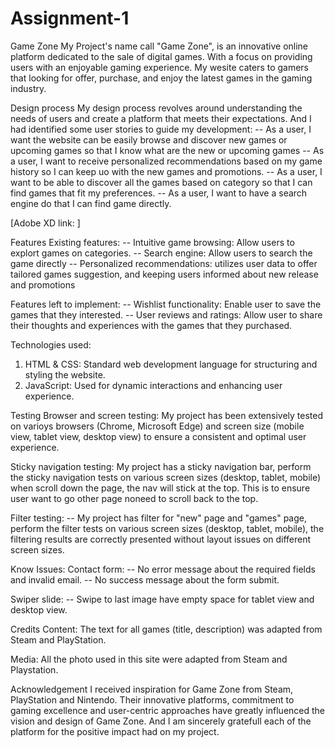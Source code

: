 # Assignment-1
Game Zone
My Project's name call "Game Zone", is an innovative online platform dedicated to the sale of digital games. With a focus on providing users with an enjoyable gaming experience. My wesite caters to gamers that looking for offer, purchase, and enjoy the latest games in the gaming industry.


Design process
My design process revolves around understanding the needs of users and create a platform that meets their expectations. And I had identified some user stories to guide my development:
-- As a user, I want the website can be easily browse and discover new games or upcoming games so that I know what are the new or upcoming games
-- As a user, I want to receive personalized recommendations based on my game history so I can keep uo with the new games and promotions.
-- As a user, I want to be able to discover all the games based on category so that I can find games that fit my preferences.
-- As a user, I want to have a search engine do that I can find game directly. 

[Adobe XD link: ]


Features
Existing features:
-- Intuitive game browsing: Allow users to explort games on categories.
-- Search engine: Allow users to search the game directly
-- Personalized recommendations: utilizes user data to offer tailored games suggestion, and keeping users informed about new release and promotions

Features left to implement:
-- Wishlist functionality: Enable user to save the games that they interested.
-- User reviews and ratings: Allow user to share their thoughts and experiences with the games that they purchased.


Technologies used:
1. HTML & CSS: Standard web development language for structuring and styling the website.
2. JavaScript: Used for dynamic interactions and enhancing user experience.

Testing
Browser and screen testing:
My project has been extensively tested on varioys browsers (Chrome, Microsoft Edge) and screen size (mobile view, tablet view, desktop view) to ensure a consistent and optimal user experience.

Sticky navigation testing:
My project has a sticky navigation bar, perform the sticky navigation tests on various screen sizes (desktop, tablet, mobile) when scroll down the page, the nav will stick at the top. This is to ensure user want to go other page noneed to scroll back to the top.

Filter testing:
-- My project has filter for "new" page and "games" page, perform the filter tests on various screen sizes (desktop, tablet, mobile), the filtering results are correctly presented without layout issues on different screen sizes.

Know Issues:
Contact form: 
-- No error message about the required fields and invalid email.
-- No success message about the form submit.

Swiper slide:
-- Swipe to last image have empty space for tablet view and desktop view.

Credits
Content:
The text for all games (title, description) was adapted from Steam and PlayStation.

Media:
All the photo used in this site were adapted from Steam and Playstation.

Acknowledgement
I received inspiration for Game Zone from Steam, PlayStation and Nintendo. Their innovative platforms, commitment to gaming excellence and user-centric approaches have greatly influenced the vision and design of Game Zone. And I am sincerely gratefull each of the platform for the positive impact had on my project.